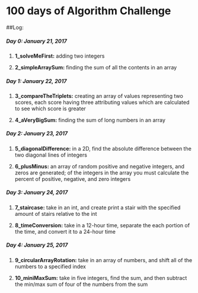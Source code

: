 # 100 days of Algorithm Challenge

##Log:

##### Day 0: January 21, 2017
1) **1_solveMeFirst:** adding two integers

2) **2_simpleArraySum:** finding the sum of all the contents in an array

##### Day 1: January 22, 2017
1) **3_compareTheTriplets:** creating an array of values representing two scores, each score having three attributing values which are calculated to see which score is greater

2) **4_aVeryBigSum:** finding the sum of long numbers in an array

##### Day 2: January 23, 2017
1) **5_diagonalDifference:** in a 2D, find the absolute difference between the two diagonal lines of integers

2) **6_plusMinus:** an array of random positive and negative integers, and zeros are generated; of the integers in the array you must calculate the percent of positive, negative, and zero integers

##### Day 3: January 24, 2017
1) **7_staircase:** take in an int, and create print a stair with the specified amount of stairs relative to the int

2) **8_timeConversion:** take in a 12-hour time, separate the each portion of the time, and convert it to a 24-hour time

##### Day 4: January 25, 2017
1) **9_circularArrayRotation:** take in an array of numbers, and shift all of the numbers to a specified index

2) **10_miniMaxSum:** take in five integers, find the sum, and then subtract the min/max sum of four of the numbers from the sum
